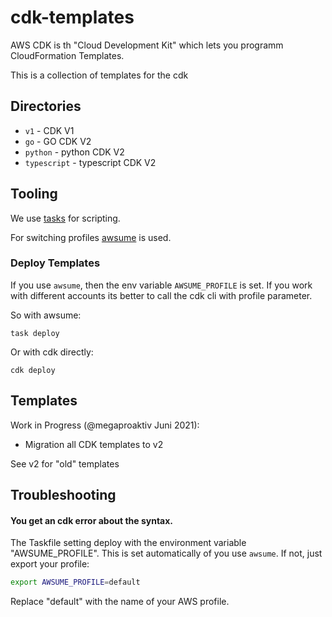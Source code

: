 # cdk-templates

AWS CDK is th "Cloud Development Kit" which lets you programm CloudFormation Templates.

This is a collection of templates for the cdk

## Directories

- `v1` - CDK V1
- `go` - GO CDK V2
- `python` - python CDK V2
- `typescript` - typescript CDK V2

## Tooling

We use [tasks](https://taskfile.dev/#/) for scripting.

For switching profiles [awsume](https://github.com/trek10inc/awsume) is used.

### Deploy Templates

If you use `awsume`, then the env variable `AWSUME_PROFILE` is set. If you work with different accounts its better to call the cdk cli with profile parameter.

So with awsume:

`task deploy`

Or with cdk directly:

`cdk deploy`

## Templates

Work in Progress (@megaproaktiv Juni 2021):

- Migration all CDK templates to v2

See v2 for "old" templates

## Troubleshooting

#### You get an cdk error about the syntax.

The Taskfile setting deploy with the environment variable "AWSUME_PROFILE".
This is set automatically of you use `awsume`. If not, just export your profile:

```bash
export AWSUME_PROFILE=default
```

Replace "default" with the name of your AWS profile.
